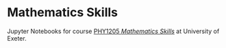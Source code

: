 # Mathematics Skills

Jupyter Notebooks for course [PHY1205 *Mathematics Skills*](http://newton.ex.ac.uk/handbook/PHY/modules/PHY1025.html) at University of Exeter.

